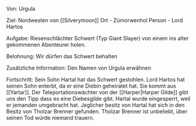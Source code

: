Von:
Urgula

Ziel:
Nordwesten von [[Silverymoon]]
Ort - Zümorwenhol
Person - Lord Hartos

Aufgabe:
Riesenschlächter Schwert (Typ Giant Slayer) von einem ins alter gekommenen Abenteurer holen.

Belohnung:
Wir dürfen das Schwert behalten

Zusätzliche Information:
Den Namen von Urgula erwähnen

Fortschritt:
Sein Sohn Hartal hat das Schwert gestohlen. Lord Hartos hat seinen Sohn enterbt, da er eine Diebin geheiratet hat. Sie kommt aus [[Yartar]].
Der Teleportationswächter von der [[Harper|Harper Gilde]] gibt uns den Tipp dass es eine Diebesgilde gibt.
Hartal wurde eingesperrt, weil er jemanden umgebracht hat. Jeglicher besitz von Hartal hat sich in den Besitz von Tholzar Brenner gefunden. Tholzar Brenner ist unbeliebt, über seinen Tod würde niemand trauern.